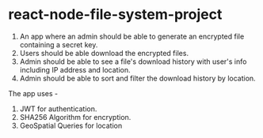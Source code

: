 # react-node-file-system-project

1. An app where an admin should be able to generate an encrypted file containing a secret key.
2. Users should be able download the encrypted files.
3. Admin should be able to see a file's download history with user's info including IP address and location.
4. Admin should be able to sort and filter the download history by location.

The app uses -
1. JWT for authentication.
2. SHA256 Algorithm for encryption.
3. GeoSpatial Queries for location
